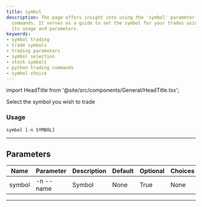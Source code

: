 ```yaml
---
title: symbol
description: The page offers insight into using the 'symbol' parameter in trading
  commands. It serves as a guide to set the symbol for your trades using Python, detailing
  its usage and parameters.
keywords:
- symbol trading
- trade symbols
- trading parameters
- symbol selection
- stock symbols
- python trading commands
- symbol choice
---
```


import HeadTitle from '@site/src/components/General/HeadTitle.tsx';

<HeadTitle title="stocks /th/symbol - Reference | OpenBB Terminal Docs" />

Select the symbol you wish to trade

### Usage

```python wordwrap
symbol [-n SYMBOL]
```

---

## Parameters

| Name | Parameter | Description | Default | Optional | Choices |
| ---- | --------- | ----------- | ------- | -------- | ------- |
| symbol | -n  --name | Symbol | None | True | None |

---
